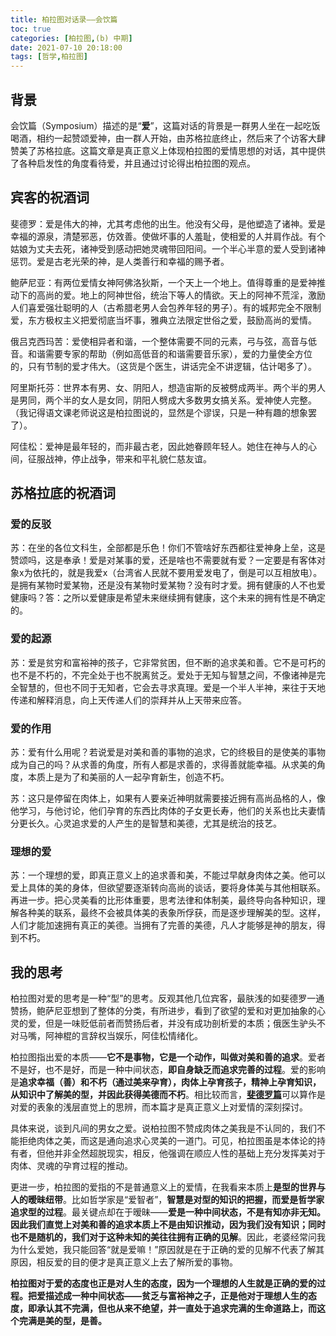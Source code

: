 ```yaml
---
title: 柏拉图对话录——会饮篇
toc: true
categories: [柏拉图,(b) 中期]
date: 2021-07-10 20:18:00
tags: [哲学,柏拉图]
---
```


## 背景
会饮篇（Symposium）描述的是“**爱**”，这篇对话的背景是一群男人坐在一起吃饭喝酒，相约一起赞颂爱神，由一群人开始，由苏格拉底终止，然后来了个访客大肆赞美了苏格拉底。这篇文章是真正意义上体现柏拉图的爱情思想的对话，其中提供了各种启发性的角度看待爱，并且通过讨论得出柏拉图的观点。

## 宾客的祝酒词
斐德罗：爱是伟大的神，尤其考虑他的出生。他没有父母，是他塑造了诸神。爱是幸福的源泉，清楚邪恶，仿效善。使做坏事的人羞耻，使相爱的人并肩作战。有个姑娘为丈夫去死，诸神受到感动把她灵魂带回阳间。一个半心半意的爱人受到诸神惩罚。爱是古老光荣的神，是人类善行和幸福的赐予者。

鲍萨尼亚：有两位爱情女神阿佛洛狄斯，一个天上一个地上。值得尊重的是爱神推动下的高尚的爱。地上的阿神世俗，统治下等人的情欲。天上的阿神不荒淫，激励人们喜爱强壮聪明的人（古希腊老男人会包养年轻的男子）。有的城邦完全不限制爱，东方极权主义把爱彻底当坏事，雅典立法限定世俗之爱，鼓励高尚的爱情。

俄吕克西玛苦：爱使相异者和谐，一个整体需要不同的元素，弓与弦，高音与低音。和谐需要专家的帮助（例如高低音的和谐需要音乐家），爱的力量使全方位的，只有节制的爱才伟大。（这货是个医生，讲话完全不讲逻辑，估计喝多了）。

阿里斯托芬：世界本有男、女、阴阳人，想造宙斯的反被劈成两半。两个半的男人是男同，两个半的女人是女同，阴阳人劈成大多数男女搞关系。爱神使人完整。（我记得语文课老师说这是柏拉图说的，显然是个谬误，只是一种有趣的想象罢了）。

阿佳松：爱神是最年轻的，而非最古老，因此她眷顾年轻人。她住在神与人的心间，征服战神，停止战争，带来和平礼貌仁慈友谊。

## 苏格拉底的祝酒词
### 爱的反驳

苏：在坐的各位文科生，全部都是乐色！你们不管啥好东西都往爱神身上垒，这是赞颂吗，这是奉承！爱是对某事的爱，还是啥也不需要就有爱？一定要是有客体对象x为依托的，就是我爱x（台湾省人民就不要用爱发电了，倒是可以互相放电）。是拥有某物时爱某物，还是没有某物时爱某物？没有时才爱。拥有健康的人不也爱健康吗？答：之所以爱健康是希望未来继续拥有健康，这个未来的拥有性是不确定的。

### 爱的起源

苏：爱是贫穷和富裕神的孩子，它非常贫困，但不断的追求美和善。它不是可朽的也不是不朽的，不完全处于也不脱离贫乏。爱处于无知与智慧之间，不像诸神是完全智慧的，但也不同于无知者，它会去寻求真理。爱是一个半人半神，来往于天地传递和解释消息，向上天传递人们的崇拜并从上天带来应答。

### 爱的作用

苏：爱有什么用呢？若说爱是对美和善的事物的追求，它的终极目的是使美的事物成为自己的吗？从求善的角度，所有人都是求善的，求得善就能幸福。从求美的角度，本质上是为了和美丽的人一起孕育新生，创造不朽。

苏：这只是停留在肉体上，如果有人要亲近神明就需要接近拥有高尚品格的人，像他学习，与他讨论，他们孕育的东西比肉体的子女更长寿，他们的关系也比夫妻情分更长久。心灵追求爱的人产生的是智慧和美德，尤其是统治的技艺。

### 理想的爱

苏：一个理想的爱，即真正意义上的追求善和美，不能过早献身肉体之美。他可以爱上具体的美的身体，但欲望要逐渐转向高尚的谈话，要将身体美与其他相联系。再进一步。把心灵美看的比形体重要，思考法律和体制美，最终导向各种知识，理解各种美的联系，最终不会被具体美的表象所俘获，而是逐步理解美的型。这样，人们才能加速拥有真正的美德。当拥有了完善的美德，凡人才能够是神的朋友，得到不朽。

## 我的思考
柏拉图对爱的思考是一种“型”的思考。反观其他几位宾客，最肤浅的如斐德罗一通赞扬，鲍萨尼亚想到了整体的分类，有所进步，看到了欲望的爱和对更加抽象的心灵的爱，但是一味贬低前者而赞扬后者，并没有成功剖析爱的本质；俄医生驴头不对马嘴，阿神棍的言辞权当娱乐，阿佳松情绪化。

柏拉图指出爱的本质——**它不是事物，它是一个动作，叫做对美和善的追求**。爱者不是好，也不是好，而是一种中间状态，**即自身缺乏而追求完善的过程**。爱的影响是**追求幸福（善）和不朽（通过美来孕育），肉体上孕育孩子，精神上孕育知识，从知识中了解美的型，并因此获得美德而不朽**。相比较而言，[**斐德罗篇**](/2021/07/03/柏拉图/柏拉图对话录——斐德罗篇/)可以算作是对爱的表象的浅层直觉上的思辨，而本篇才是真正意义上对爱情的深刻探讨。

具体来说，谈到凡间的男女之爱。说柏拉图不赞成肉体之美我是不认同的，我们不能拒绝肉体之美，而这是通向追求心灵美的一道门。可见，柏拉图虽是本体论的持有者，但他并非全然超脱现实，相反，他强调在顺应人性的基础上充分发挥美对于肉体、灵魂的孕育过程的推动。

更进一步，柏拉图的爱指的不是普通意义上的爱情，在我看来本质上**是型的世界与人的暧昧纽带**。比如哲学家是“爱智者”，**智慧是对型的知识的把握，而爱是哲学家追求型的过程**。最关键点却在于暧昧——**爱是一种中间状态，不是有知亦非无知。因此我们直觉上对美和善的追求本质上不是由知识推动，因为我们没有知识；同时也不是随机的，我们对于这种未知的美往往拥有正确的见解**。因此，老婆经常问我为什么爱她，我只能回答“就是爱嘛！”原因就是在于正确的爱的见解不代表了解其原因，相反爱的目的便才是真正意义上去了解所爱的事物。

**柏拉图对于爱的态度也正是对人生的态度，因为一个理想的人生就是正确的爱的过程。把爱描述成一种中间状态——贫乏与富裕神之子，正是他对于理想人生的态度，即承认其不完满，但也从来不绝望，并一直处于追求完满的生命道路上，而这个完满是美的型，是善。**